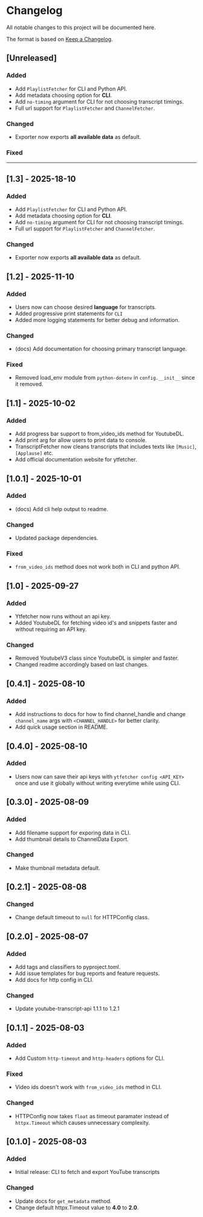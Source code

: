# Changelog

All notable changes to this project will be documented here.

The format is based on [Keep a Changelog](https://keepachangelog.com/en/1.0.0/).

## [Unreleased]
### Added
- Add `PlaylistFetcher` for CLI and Python API.
- Add metadata choosing option for **CLI**.
- Add `no-timing` argument for CLI for not choosing transcript timings.
- Full url support for `PlaylistFetcher` and `ChannelFetcher`.


### Changed
- Exporter now exports **all available data** as default.

### Fixed
---

## [1.3] - 2025-18-10
### Added
- Add `PlaylistFetcher` for CLI and Python API.
- Add metadata choosing option for **CLI**.
- Add `no-timing` argument for CLI for not choosing transcript timings.
- Full url support for `PlaylistFetcher` and `ChannelFetcher`.

### Changed
- Exporter now exports **all available data** as default.

## [1.2] - 2025-11-10
### Added
- Users now can choose desired **language** for transcripts.
- Added progressive print statements for `CLI`
- Added more logging statements for better debug and information.

### Changed
- (docs) Add documentation for choosing primary transcript language.

### Fixed
- Removed load_env module from `python-dotenv` in `config.__init__` since it removed.

## [1.1] - 2025-10-02
### Added
- Add progress bar support to from_video_ids method for YoutubeDL.
- Add print arg for allow users to print data to console.
- TranscriptFetcher now cleans transcripts that includes texts like `[Music]`, `[Applause]` etc.
- Add official documentation website for ytfetcher.

## [1.0.1] - 2025-10-01
### Added
- (docs) Add cli help output to readme.

### Changed
- Updated package dependencies.

### Fixed
- `from_video_ids` method does not work both in CLI and python API.

## [1.0] - 2025-09-27
### Added
- Ytfetcher now runs without an api key.
- Added YoutubeDL for fetching video id's and snippets faster and without requiring an API key.

### Changed
- Removed YoutubeV3 class since YoutubeDL is simpler and faster.
- Changed readme accordingly based on last changes.

## [0.4.1] - 2025-08-10
### Added
- Add instructions to docs for how to find channel_handle and change `channel_name` args with `<CHANNEL_HANDLE>` for better clarity.
- Add quick usage section in README.

## [0.4.0] - 2025-08-10
### Added
- Users now can save their api keys with `ytfetcher config <API_KEY>` once and use it globally without writing everytime while using CLI.

## [0.3.0] - 2025-08-09
### Added
- Add filename support for exporing data in CLI.
- Add thumbnail details to ChannelData Export.

### Changed
- Make thumbnail metadata default.

## [0.2.1] - 2025-08-08
### Changed
- Change default timeout to `null` for HTTPConfig class.

## [0.2.0] - 2025-08-07
### Added
- Add tags and classifiers to pyproject.toml.
- Add issue templates for bug reports and feature requests.
- Add docs for http config in CLI.

### Changed
- Update youtube-transcript-api 1.1.1 to 1.2.1

## [0.1.1] - 2025-08-03

### Added
- Add Custom `http-timeout` and `http-headers` options for CLI.

### Fixed
- Video ids doesn't work with `from_video_ids` method in CLI.

### Changed
- HTTPConfig now takes `float` as timeout paramater instead of `httpx.Timeout` which causes unnecessary complexity.

## [0.1.0] - 2025-08-03
### Added
- Initial release: CLI to fetch and export YouTube transcripts

### Changed
- Update docs for `get_metadata` method.
- Change default httpx.Timeout value to **4.0** to **2.0**.
